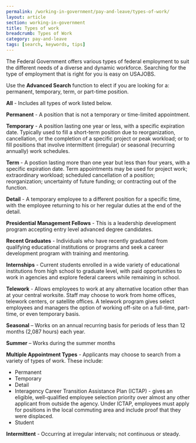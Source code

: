 ```yaml
---
permalink: /working-in-government/pay-and-leave/types-of-work/
layout: article
section: working-in-government
title: Types of work
breadcrumb: Types of Work
category: pay-and-leave
tags: [search, keywords, tips]
---
```


The Federal Government offers various types of federal employment to suit the different needs of a diverse and dynamic workforce. Searching for the type of employment that is right for you is easy on USAJOBS.

Use the **Advanced Search** function to elect if you are looking for a: permanent, temporary, term, or part-time position.

**All** - Includes all types of work listed below.

**Permanent** - A position that is not a temporary or time-limited appointment.

**Temporary** - A position lasting one year or less, with a specific expiration date. Typically used to fill a short-term position due to reorganization, cancellation, or the completion of a specific project or peak workload; or to fill positions that involve intermittent (irregular) or seasonal (recurring annually) work schedules.

**Term** - A postion lasting more than one year but less than four years, with a specific expiration date. Term appointments may be used for project work; extraordinary workload; scheduled cancellation of a position; reorganization; uncertainty of future funding; or contracting out of the function.

**Detail** - A temporary employee to a different position for a specific time, with the employee returning to his or her regular duties at the end of the detail.

**Presidential Management Fellows** - This is a leadership development program accepting entry level advanced degree candidates.

**Recent Graduates** - Individuals who have recently graduated from qualifying educational institutions or programs and seek a career development program with training and mentoring.

**Internships** - Current students enrolled in a wide variety of educational institutions from high school to graduate level, with paid opportunities to work in agencies and explore federal careers while remaining in school.

**Telework** - Allows employees to work at any alternative location other than at your central worksite. Staff may choose to work from home offices, telework centers, or satellite offices. A telework program gives select employees and managers the option of working off-site on a full-time, part-time, or even temporary basis.

**Seasonal** – Works on an annual recurring basis for periods of less than 12 months (2,087 hours) each year.

**Summer** – Works during the summer months

**Multiple Appointment Types** - Applicants may choose to search from a variety of types of work. These include:

* Permanent
* Temporary
* Detail
* Interagency Career Transition Assistance Plan (ICTAP) - gives an eligible, well-qualified employee selection priority over almost any other applicant from outside the agency. Under ICTAP, employees must apply for positions in the local commuting area and include proof that they were displaced.
* Student

**Intermittent** - Occurring at irregular intervals; not continuous or steady.

